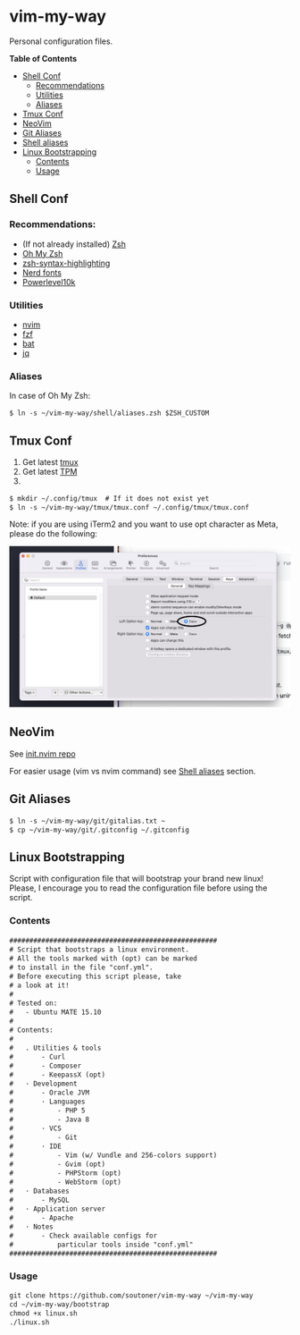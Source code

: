 # vim-my-way

Personal configuration files.

**Table of Contents**

- [Shell Conf](#shell-conf)
	- [Recommendations](#recommendations)
	- [Utilities](#utilities)
	- [Aliases](#aliases)
- [Tmux Conf](#tmux-conf)
- [NeoVim](#neovim)
- [Git Aliases](#git-aliases)
- [Shell aliases](#shell-aliases)
- [Linux Bootstrapping](#linux-bootstrapping)
	- [Contents](#contents)
	- [Usage](#usage)

## Shell Conf

### Recommendations:

- (If not already installed) [Zsh](https://github.com/ohmyzsh/ohmyzsh/wiki/Installing-ZSH)
- [Oh My Zsh](https://ohmyz.sh/#install)
- [zsh-syntax-highlighting](https://github.com/zsh-users/zsh-syntax-highlighting/blob/master/INSTALL.md#oh-my-zsh)
- [Nerd fonts](https://www.nerdfonts.com/font-downloads)
- [Powerlevel10k](https://github.com/romkatv/powerlevel10k#oh-my-zsh) 

### Utilities

- [nvim](https://github.com/neovim/neovim/wiki/Installing-Neovim)
- [fzf](https://github.com/junegunn/fzf#installation)
- [bat](https://github.com/sharkdp/bat#installation)
- [jq](https://github.com/stedolan/jq)

### Aliases

In case of Oh My Zsh:

```
$ ln -s ~/vim-my-way/shell/aliases.zsh $ZSH_CUSTOM
```

## Tmux Conf

1. Get latest [tmux](https://github.com/tmux/tmux/wiki/Installing)
2. Get latest [TPM](https://github.com/tmux-plugins/tpm#installation) 
3. 

```
$ mkdir ~/.config/tmux	# If it does not exist yet
$ ln -s ~/vim-my-way/tmux/tmux.conf ~/.config/tmux/tmux.conf
```

Note: if you are using iTerm2 and you want to use opt character as Meta, please do the following:

![opt-as-meta-iterm2](images/opt-as-meta-iterm2.png)

## NeoVim

See [init.nvim repo](https://github.com/soutoner/init.nvim)

For easier usage (vim vs nvim command) see [Shell aliases](#shell-aliases) section.

## Git Aliases

```
$ ln -s ~/vim-my-way/git/gitalias.txt ~
$ cp ~/vim-my-way/git/.gitconfig ~/.gitconfig
```

## Linux Bootstrapping

Script with configuration file that will bootstrap your brand new linux! Please, I encourage you to read the configuration file before using the script.

### Contents

```
####################################################
# Script that bootstraps a linux environment.
# All the tools marked with (opt) can be marked
# to install in the file "conf.yml". 
# Before executing this script please, take
# a look at it!
#
# Tested on:
#   - Ubuntu MATE 15.10
#
# Contents:
# 
#   . Utilities & tools
#       - Curl
#       - Composer
#       - KeepassX (opt)
#   · Development
#       - Oracle JVM
#       · Languages
#           - PHP 5
#           - Java 8
#       · VCS
#           - Git
#       · IDE
#           - Vim (w/ Vundle and 256-colors support)
#           - Gvim (opt)
#           - PHPStorm (opt)
#           - WebStorm (opt)
#   · Databases
#       - MySQL
#   · Application server
#       - Apache
#   · Notes
#       - Check available configs for
#           particular tools inside "conf.yml"
####################################################
```

### Usage

```
git clone https://github.com/soutoner/vim-my-way ~/vim-my-way
cd ~/vim-my-way/bootstrap
chmod +x linux.sh
./linux.sh
```
